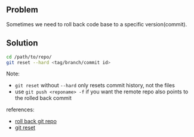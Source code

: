 ## Problem
Sometimes we need to roll back code base to a specific version(commit).
## Solution

```bash
cd /path/to/repo/ 
git reset --hard <tag/branch/commit id>
```

Note:
- `git reset` without `--hard` only resets commit history, not the files
- use `git push <reponame> -f` if you want the remote repo also points to the rolled back commit

references:
- [roll back git repo](https://stackoverflow.com/questions/1616957/how-do-you-roll-back-reset-a-git-repository-to-a-particular-commit)
- [git reset](https://git-scm.com/docs/git-reset/)